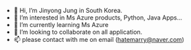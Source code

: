 - 👋 Hi, I’m Jinyong Jung in South Korea.
- 👀 I’m interested in Ms Azure products, Python, Java Apps...
- 🌱 I’m currently learning Ms Azure
- 💞️ I’m looking to collaborate on all application.
- 📫 please contact with me on email (hatemarry@naver.com)

<!---
hatemarry/hatemarry is a ✨ special ✨ repository because its `README.md` (this file) appears on your GitHub profile.
You can click the Preview link to take a look at your changes.
--->
